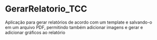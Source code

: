 # GerarRelatorio_TCC

Aplicação para gerar relatórios de acordo com um template e salvando-o em um arquivo PDF, permitindo também adicionar imagens e gerar e adicionar gráficos ao relatório

